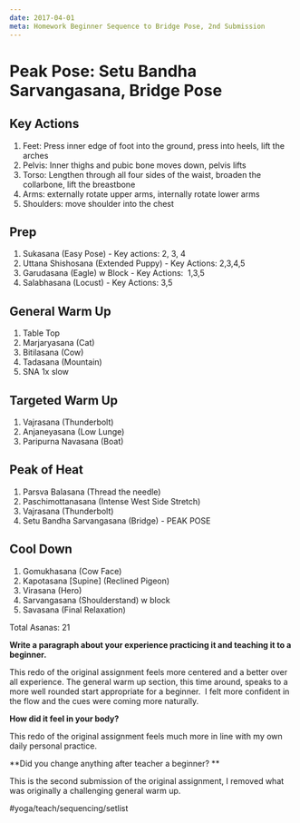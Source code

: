 ```yaml
---
date: 2017-04-01
meta: Homework Beginner Sequence to Bridge Pose, 2nd Submission
---
```


# Peak Pose: Setu Bandha Sarvangasana, Bridge Pose

## Key Actions

1. Feet: Press inner edge of foot into the ground, press into heels, lift the arches
2. Pelvis: Inner thighs and pubic bone moves down, pelvis lifts
3. Torso: Lengthen through all four sides of the waist, broaden the collarbone, lift the breastbone
4. Arms: externally rotate upper arms, internally rotate lower arms
5. Shoulders: move shoulder into the chest

## Prep
1. Sukasana (Easy Pose) - Key actions: 2, 3, 4
2. Uttana Shishosana (Extended Puppy) - Key Actions: 2,3,4,5
3. Garudasana (Eagle) w Block - Key Actions:  1,3,5
4. Salabhasana (Locust) - Key Actions: 3,5

## General Warm Up
1. Table Top
2. Marjaryasana (Cat)
3. Bitilasana (Cow)
4. Tadasana (Mountain)
5. SNA 1x slow

## Targeted Warm Up
1. Vajrasana (Thunderbolt)
2. Anjaneyasana (Low Lunge)
3. Paripurna Navasana (Boat)

## Peak of Heat
1. Parsva Balasana (Thread the needle)
2. Paschimottanasana (Intense West Side Stretch)
3. Vajrasana (Thunderbolt)
4. Setu Bandha Sarvangasana (Bridge) - PEAK POSE

## Cool Down
1. Gomukhasana (Cow Face)
2. Kapotasana [Supine] (Reclined Pigeon)
3. Virasana (Hero)
4. Sarvangasana (Shoulderstand) w block
5. Savasana (Final Relaxation)

Total Asanas: 21

**Write a paragraph about your experience practicing it and teaching it to a beginner.**

This redo of the original assignment feels more centered and a better over all experience. The general warm up section, this time around, speaks to a more well rounded start appropriate for a beginner.  I felt more confident in the flow and the cues were coming more naturally.

**How did it feel in your body?**

This redo of the original assignment feels much more in line with my own daily personal practice.

**Did you change anything after teacher a beginner? **

This is the second submission of the original assignment, I removed what was originally a challenging general warm up.

#yoga/teach/sequencing/setlist 